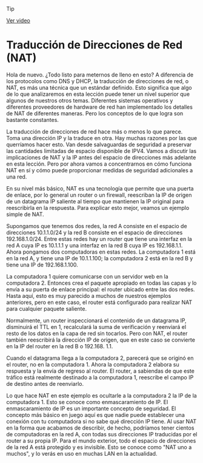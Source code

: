 > [!TIP]  
> [Ver video](https://youtu.be/cfVJYs9jXE4)

# Traducción de Direcciones de Red (NAT)

Hola de nuevo. ¿Todo listo para meternos de lleno en esto? A diferencia de los protocolos como DNS y DHCP, la traducción de direcciones de red, o NAT, es más una técnica que un estándar definido. Esto significa que algo de lo que analizaremos en esta lección puede tener un nivel superior que algunos de nuestros otros temas. Diferentes sistemas operativos y diferentes proveedores de hardware de red han implementado los detalles de NAT de diferentes maneras. Pero los conceptos de lo que logra son bastante constantes.

La traducción de direcciones de red hace más o menos lo que parece. Toma una dirección IP y la traduce en otra. Hay muchas razones por las que querríamos hacer esto. Van desde salvaguardas de seguridad a preservar las cantidades limitadas de espacio disponible de IPV4. Vamos a discutir las implicaciones de NAT y la IP antes del espacio de direcciones más adelante en esta lección. Pero por ahora vamos a concentrarnos en cómo funciona NAT en sí y cómo puede proporcionar medidas de seguridad adicionales a una red.

En su nivel más básico, NAT es una tecnología que permite que una puerta de enlace, por lo general un router o un firewall, reescriban la IP de origen de un datagrama IP saliente al tiempo que mantienen la IP original para reescribirla en la respuesta. Para explicar esto mejor, veamos un ejemplo simple de NAT.

Supongamos que tenemos dos redes, la red A consiste en el espacio de direcciones 10.1.1.0/24 y la red B consiste en el espacio de direcciones 192.168.1.0/24. Entre estas redes hay un router que tiene una interfaz en la red A cuya IP es 10.1.1.1 y una interfaz en la red B cuya IP es 192.168.1.1. Ahora pongamos dos computadoras en estas redes. La computadora 1 está en la red A, y tiene una IP de 10.1.1.100; la computadora 2 está en la red B y tiene una IP de 192.168.1.100.

La computadora 1 quiere comunicarse con un servidor web en la computadora 2. Entonces crea el paquete apropiado en todas las capas y lo envía a su puerta de enlace principal: el router ubicado entre las dos redes. Hasta aquí, esto es muy parecido a muchos de nuestros ejemplos anteriores, pero en este caso, el router está configurado para realizar NAT para cualquier paquete saliente.

Normalmente, un router inspeccionará el contenido de un datagrama IP, disminuirá el TTL en 1, recalculará la suma de verificación y reenviará el resto de los datos en la capa de red sin tocarlos. Pero con NAT, el router también reescribirá la dirección IP de origen, que en este caso se convierte en la IP del router en la red B o 192.168. 1.1.

Cuando el datagrama llega a la computadora 2, parecerá que se originó en el router, no en la computadora 1. Ahora la computadora 2 elabora su respuesta y la envía de regreso al router. El router, a sabiendas de que este tráfico está realmente destinado a la computadora 1, reescribe el campo IP de destino antes de reenviarlo.

Lo que hace NAT en este ejemplo es ocultarle a la computadora 2 la IP de la computadora 1. Esto se conoce como enmascaramiento de IP. El enmascaramiento de IP es un importante concepto de seguridad. El concepto más básico en juego aquí es que nadie puede establecer una conexión con tu computadora si no sabe qué dirección IP tiene. Al usar NAT en la forma que acabamos de describir, de hecho, podríamos tener cientos de computadoras en la red A, con todas sus direcciones IP traducidas por el router a su propia IP. Para el mundo exterior, todo el espacio de direcciones de la red A está protegido y es invisible. Esto se conoce como "NAT uno a muchos", y lo verás en uso en muchas LAN en la actualidad.
